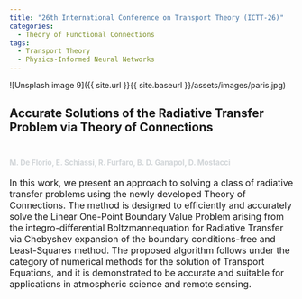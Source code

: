 ```yaml
---
title: "26th International Conference on Transport Theory (ICTT-26)"
categories:
  - Theory of Functional Connections
tags:
  - Transport Theory
  - Physics-Informed Neural Networks
---
```




![Unsplash image 9]({{ site.url }}{{ site.baseurl }}/assets/images/paris.jpg)

<h2>
Accurate Solutions of the Radiative Transfer Problem via Theory of Connections
<font size="2">
<p><br></p>
<p><span style="color: rgb(209, 213, 216);">M. De Florio, E. Schiassi, R. Furfaro, B. D. Ganapol, D. Mostacci </span></p>
</font>
</h2>

<font size="3">

In this work, we present an approach to solving a class of radiative transfer problems using the newly developed Theory of Connections. The method is designed to efficiently and accurately solve the Linear One-Point Boundary Value Problem  arising from the integro-differential Boltzmannequation for Radiative Transfer via Chebyshev expansion of the boundary conditions-free and Least-Squares method. The proposed algorithm follows under the category of numerical methods for the solution of Transport Equations, and it is demonstrated to be accurate and suitable for applications in atmospheric science and remote sensing.
</font>